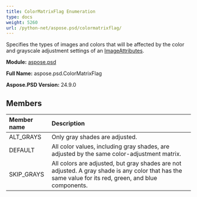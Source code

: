 ```yaml
---
title: ColorMatrixFlag Enumeration
type: docs
weight: 5260
url: /python-net/aspose.psd/colormatrixflag/
---
```


Specifies the types of images and colors that will be affected by the color and grayscale adjustment settings of an [ImageAttributes](/psd/python-net/aspose.psd/imageattributes/).

**Module:** [aspose.psd](/psd/python-net/aspose.psd/)

**Full Name:** aspose.psd.ColorMatrixFlag

**Aspose.PSD Version:** 24.9.0

## **Members**
| **Member name** | **Description** |
| :- | :- |
| ALT_GRAYS | Only gray shades are adjusted. |
| DEFAULT | All color values, including gray shades, are adjusted by the same color-adjustment matrix. |
| SKIP_GRAYS | All colors are adjusted, but gray shades are not adjusted. A gray shade is any color that has the same value for its red, green, and blue components. |
